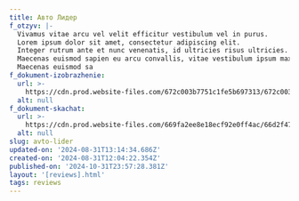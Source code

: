 ```yaml
---
title: Авто Лидер
f_otzyv: |-
  Vivamus vitae arcu vel velit efficitur vestibulum vel in purus.
  Lorem ipsum dolor sit amet, consectetur adipiscing elit.
  Integer rutrum ante et nunc venenatis, id ultricies risus ultricies.
  Maecenas euismod sapien eu arcu convallis, vitae vestibulum ipsum maximus.
  Maecenas euismod sa
f_dokument-izobrazhenie:
  url: >-
    https://cdn.prod.website-files.com/672c003b7751c1fe5b697313/672c003b7751c1fe5b69743a_%D0%9E%D1%82%D0%B7%D1%8B%D0%B2-%D0%B7%D0%B0%D0%B1%D0%B8%D0%B2%D0%BA%D0%B0.jpg
  alt: null
f_dokument-skachat:
  url: >-
    https://cdn.prod.website-files.com/669fa2ee8e18ecf92e0ff4ac/66d2f47dc73fcd2173a7fefc_image16.jpeg
  alt: null
slug: avto-lider
updated-on: '2024-08-31T13:14:34.686Z'
created-on: '2024-08-31T12:04:22.354Z'
published-on: '2024-10-31T23:57:28.381Z'
layout: '[reviews].html'
tags: reviews
---
```



